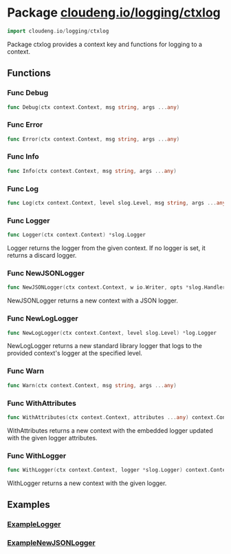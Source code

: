 # Package [cloudeng.io/logging/ctxlog](https://pkg.go.dev/cloudeng.io/logging/ctxlog?tab=doc)

```go
import cloudeng.io/logging/ctxlog
```

Package ctxlog provides a context key and functions for logging to a
context.

## Functions
### Func Debug
```go
func Debug(ctx context.Context, msg string, args ...any)
```

### Func Error
```go
func Error(ctx context.Context, msg string, args ...any)
```

### Func Info
```go
func Info(ctx context.Context, msg string, args ...any)
```

### Func Log
```go
func Log(ctx context.Context, level slog.Level, msg string, args ...any)
```

### Func Logger
```go
func Logger(ctx context.Context) *slog.Logger
```
Logger returns the logger from the given context. If no logger is set,
it returns a discard logger.

### Func NewJSONLogger
```go
func NewJSONLogger(ctx context.Context, w io.Writer, opts *slog.HandlerOptions) context.Context
```
NewJSONLogger returns a new context with a JSON logger.

### Func NewLogLogger
```go
func NewLogLogger(ctx context.Context, level slog.Level) *log.Logger
```
NewLogLogger returns a new standard library logger that logs to the provided
context's logger at the specified level.

### Func Warn
```go
func Warn(ctx context.Context, msg string, args ...any)
```

### Func WithAttributes
```go
func WithAttributes(ctx context.Context, attributes ...any) context.Context
```
WithAttributes returns a new context with the embedded logger updated with
the given logger attributes.

### Func WithLogger
```go
func WithLogger(ctx context.Context, logger *slog.Logger) context.Context
```
WithLogger returns a new context with the given logger.



## Examples
### [ExampleLogger](https://pkg.go.dev/cloudeng.io/logging/ctxlog?tab=doc#example-Logger)

### [ExampleNewJSONLogger](https://pkg.go.dev/cloudeng.io/logging/ctxlog?tab=doc#example-NewJSONLogger)




